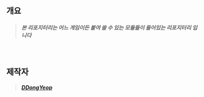 ## 개요
  >##### 본 리포지터리는 어느 게임이든 붙여 쓸 수 있는 모듈들이 들어있는 리포지터리 입니다

<br/>

## 제작자
  >##### [DDongYeop]









[DDongYeop]: [https://github.com/DDongYeop] "깃허브로 이동됩니다"